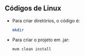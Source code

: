 ## Códigos de Linux

- Para criar diretórios, o código é:
  
  ```bash
  mkdir

- Para criar o projeto em .jar:

  ```bash
  mvm clean install